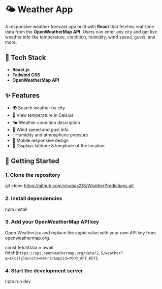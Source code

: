 # 🌤️ Weather App

A responsive weather forecast app built with **React** that fetches real-time data from the **OpenWeatherMap API**. Users can enter any city and get live weather info like temperature, condition, humidity, wind speed, gusts, and more.


## 🔧 Tech Stack

- **React.js**
- **Tailwind CSS**
- **OpenWeatherMap API**


## ✨ Features

- 🌍 Search weather by city
- 🌡️ View temperature in Celsius
- 🌤️ Weather condition description
- 💨 Wind speed and gust info
- 💧 Humidity and atmospheric pressure
- 📱 Mobile responsive design
- 📌 Displays latitude & longitude of the location


## 🚀 Getting Started

### 1. Clone the repository

git clone https://github.com/vinubas218/WeatherPredictions.git

### 2.  Install dependencies

npm install

### 3. Add your OpenWeatherMap API key

Open Weather.jsx and replace the appid value with your own API key from openweathermap.org.

const fetchData = await fetch(`https://api.openweathermap.org/data/2.5/weather?q=${city}&units=metric&appid=YOUR_API_KEY`);

### 4. Start the development server

npm run dev
